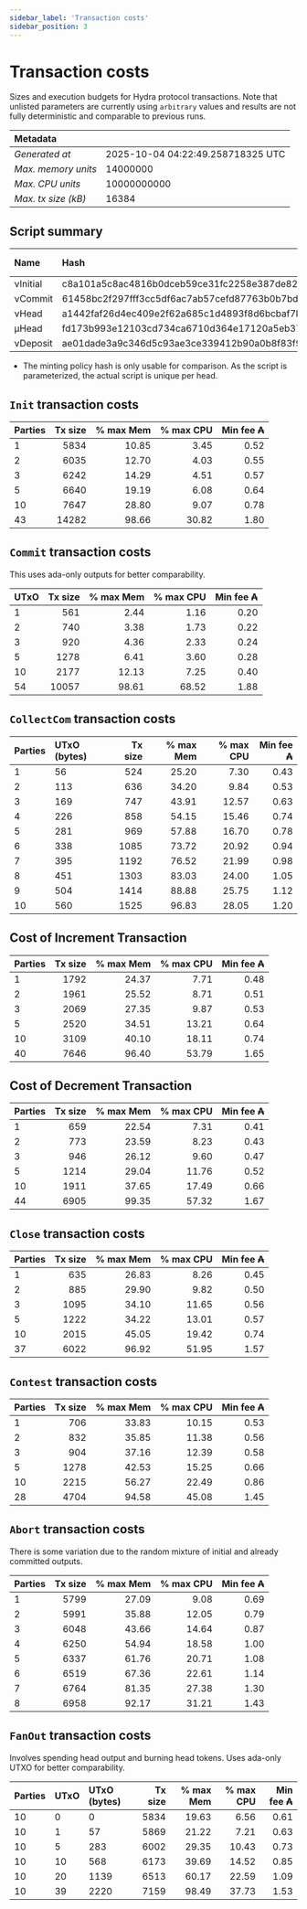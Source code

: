 ```yaml
--- 
sidebar_label: 'Transaction costs' 
sidebar_position: 3 
--- 
```


# Transaction costs 

Sizes and execution budgets for Hydra protocol transactions. Note that unlisted parameters are currently using `arbitrary` values and results are not fully deterministic and comparable to previous runs.

| Metadata | |
| :--- | :--- |
| _Generated at_ | 2025-10-04 04:22:49.258718325 UTC |
| _Max. memory units_ | 14000000 |
| _Max. CPU units_ | 10000000000 |
| _Max. tx size (kB)_ | 16384 |

## Script summary

| Name   | Hash | Size (Bytes) 
| :----- | :--- | -----------: 
| νInitial | c8a101a5c8ac4816b0dceb59ce31fc2258e387de828f02961d2f2045 | 2652 | 
| νCommit | 61458bc2f297fff3cc5df6ac7ab57cefd87763b0b7bd722146a1035c | 685 | 
| νHead | a1442faf26d4ec409e2f62a685c1d4893f8d6bcbaf7bcb59d6fa1340 | 14599 | 
| μHead | fd173b993e12103cd734ca6710d364e17120a5eb37a224c64ab2b188* | 5284 | 
| νDeposit | ae01dade3a9c346d5c93ae3ce339412b90a0b8f83f94ec6baa24e30c | 1102 | 

* The minting policy hash is only usable for comparison. As the script is parameterized, the actual script is unique per head.

## `Init` transaction costs

| Parties | Tx size | % max Mem | % max CPU | Min fee ₳ |
| :------ | ------: | --------: | --------: | --------: |
| 1| 5834 | 10.85 | 3.45 | 0.52 |
| 2| 6035 | 12.70 | 4.03 | 0.55 |
| 3| 6242 | 14.29 | 4.51 | 0.57 |
| 5| 6640 | 19.19 | 6.08 | 0.64 |
| 10| 7647 | 28.80 | 9.07 | 0.78 |
| 43| 14282 | 98.66 | 30.82 | 1.80 |


## `Commit` transaction costs
 This uses ada-only outputs for better comparability.

| UTxO | Tx size | % max Mem | % max CPU | Min fee ₳ |
| :--- | ------: | --------: | --------: | --------: |
| 1| 561 | 2.44 | 1.16 | 0.20 |
| 2| 740 | 3.38 | 1.73 | 0.22 |
| 3| 920 | 4.36 | 2.33 | 0.24 |
| 5| 1278 | 6.41 | 3.60 | 0.28 |
| 10| 2177 | 12.13 | 7.25 | 0.40 |
| 54| 10057 | 98.61 | 68.52 | 1.88 |


## `CollectCom` transaction costs

| Parties | UTxO (bytes) |Tx size | % max Mem | % max CPU | Min fee ₳ |
| :------ | :----------- |------: | --------: | --------: | --------: |
| 1 | 56 | 524 | 25.20 | 7.30 | 0.43 |
| 2 | 113 | 636 | 34.20 | 9.84 | 0.53 |
| 3 | 169 | 747 | 43.91 | 12.57 | 0.63 |
| 4 | 226 | 858 | 54.15 | 15.46 | 0.74 |
| 5 | 281 | 969 | 57.88 | 16.70 | 0.78 |
| 6 | 338 | 1085 | 73.72 | 20.92 | 0.94 |
| 7 | 395 | 1192 | 76.52 | 21.99 | 0.98 |
| 8 | 451 | 1303 | 83.03 | 24.00 | 1.05 |
| 9 | 504 | 1414 | 88.88 | 25.75 | 1.12 |
| 10 | 560 | 1525 | 96.83 | 28.05 | 1.20 |


## Cost of Increment Transaction

| Parties | Tx size | % max Mem | % max CPU | Min fee ₳ |
| :------ | ------: | --------: | --------: | --------: |
| 1| 1792 | 24.37 | 7.71 | 0.48 |
| 2| 1961 | 25.52 | 8.71 | 0.51 |
| 3| 2069 | 27.35 | 9.87 | 0.53 |
| 5| 2520 | 34.51 | 13.21 | 0.64 |
| 10| 3109 | 40.10 | 18.11 | 0.74 |
| 40| 7646 | 96.40 | 53.79 | 1.65 |


## Cost of Decrement Transaction

| Parties | Tx size | % max Mem | % max CPU | Min fee ₳ |
| :------ | ------: | --------: | --------: | --------: |
| 1| 659 | 22.54 | 7.31 | 0.41 |
| 2| 773 | 23.59 | 8.23 | 0.43 |
| 3| 946 | 26.12 | 9.60 | 0.47 |
| 5| 1214 | 29.04 | 11.76 | 0.52 |
| 10| 1911 | 37.65 | 17.49 | 0.66 |
| 44| 6905 | 99.35 | 57.32 | 1.67 |


## `Close` transaction costs

| Parties | Tx size | % max Mem | % max CPU | Min fee ₳ |
| :------ | ------: | --------: | --------: | --------: |
| 1| 635 | 26.83 | 8.26 | 0.45 |
| 2| 885 | 29.90 | 9.82 | 0.50 |
| 3| 1095 | 34.10 | 11.65 | 0.56 |
| 5| 1222 | 34.22 | 13.01 | 0.57 |
| 10| 2015 | 45.05 | 19.42 | 0.74 |
| 37| 6022 | 96.92 | 51.95 | 1.57 |


## `Contest` transaction costs

| Parties | Tx size | % max Mem | % max CPU | Min fee ₳ |
| :------ | ------: | --------: | --------: | --------: |
| 1| 706 | 33.83 | 10.15 | 0.53 |
| 2| 832 | 35.85 | 11.38 | 0.56 |
| 3| 904 | 37.16 | 12.39 | 0.58 |
| 5| 1278 | 42.53 | 15.25 | 0.66 |
| 10| 2215 | 56.27 | 22.49 | 0.86 |
| 28| 4704 | 94.58 | 45.08 | 1.45 |


## `Abort` transaction costs
There is some variation due to the random mixture of initial and already committed outputs.

| Parties | Tx size | % max Mem | % max CPU | Min fee ₳ |
| :------ | ------: | --------: | --------: | --------: |
| 1| 5799 | 27.09 | 9.08 | 0.69 |
| 2| 5991 | 35.88 | 12.05 | 0.79 |
| 3| 6048 | 43.66 | 14.64 | 0.87 |
| 4| 6250 | 54.94 | 18.58 | 1.00 |
| 5| 6337 | 61.76 | 20.71 | 1.08 |
| 6| 6519 | 67.36 | 22.61 | 1.14 |
| 7| 6764 | 81.35 | 27.38 | 1.30 |
| 8| 6958 | 92.17 | 31.21 | 1.43 |


## `FanOut` transaction costs
Involves spending head output and burning head tokens. Uses ada-only UTXO for better comparability.

| Parties | UTxO  | UTxO (bytes) | Tx size | % max Mem | % max CPU | Min fee ₳ |
| :------ | :---- | :----------- | ------: | --------: | --------: | --------: |
| 10 | 0 | 0 | 5834 | 19.63 | 6.56 | 0.61 |
| 10 | 1 | 57 | 5869 | 21.22 | 7.21 | 0.63 |
| 10 | 5 | 283 | 6002 | 29.35 | 10.43 | 0.73 |
| 10 | 10 | 568 | 6173 | 39.69 | 14.52 | 0.85 |
| 10 | 20 | 1139 | 6513 | 60.17 | 22.59 | 1.09 |
| 10 | 39 | 2220 | 7159 | 98.49 | 37.73 | 1.53 |

